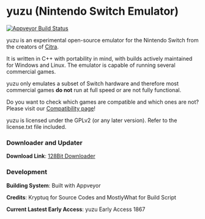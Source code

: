 yuzu (Nintendo Switch Emulator)
=============
[![Appveyor Build Status](https://ci.appveyor.com/api/projects/status/github/Kryptuq/Yuzu-Early-Access-files?svg=true)](https://ci.appveyor.com/project/Kryptuq/Yuzu-Early-Access-files)

yuzu is an experimental open-source emulator for the Nintendo Switch from the creators of [Citra](https://citra-emu.org/).

It is written in C++ with portability in mind, with builds actively maintained for Windows and Linux. The emulator is capable of running several commercial games.

yuzu only emulates a subset of Switch hardware and therefore most commercial games **do not** run at full speed or are not fully functional.

Do you want to check which games are compatible and which ones are not? Please visit our [Compatibility page](https://yuzu-emu.org/game/)!

yuzu is licensed under the GPLv2 (or any later version). Refer to the license.txt file included.

### Downloader and Updater

__Download Link__: [128Bit Downloader](https://mostlywhat.github.io/128Bit-Yuzu-Installer/)

### Development

__Building System__: Built with Appveyor

__Credits__: Kryptuq for Source Codes and MostlyWhat for Build Script

__Current Lastest Early Access__: yuzu Early Access 1867
